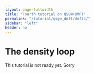 ```yaml
---
layout: page-fullwidth
title: "Fourth tutorial on QSGW+DMFT"
permalink: "/tutorial/qsgw_dmft/dmft4/"
sidebar: "left"
header: no
---
```


# The density loop

This tutorial is not ready yet.
Sorry
